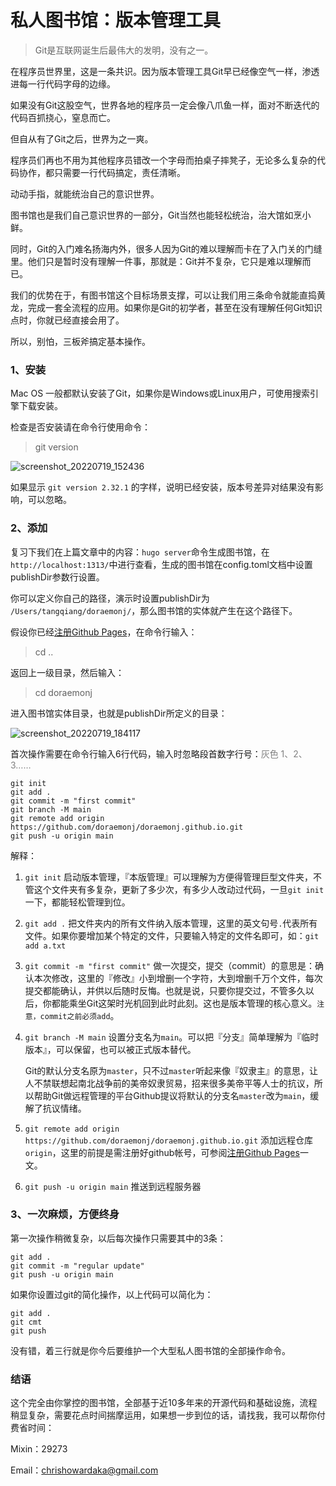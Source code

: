 # 私人图书馆：版本管理工具

>   Git是互联网诞生后最伟大的发明，没有之一。

在程序员世界里，这是一条共识。因为版本管理工具Git早已经像空气一样，渗透进每一行代码字母的边缘。

如果没有Git这股空气，世界各地的程序员一定会像八爪鱼一样，面对不断迭代的代码百抓挠心，窒息而亡。

但自从有了Git之后，世界为之一爽。

程序员们再也不用为其他程序员错改一个字母而拍桌子摔凳子，无论多么复杂的代码协作，都只需要一行代码搞定，责任清晰。

动动手指，就能统治自己的意识世界。

图书馆也是我们自己意识世界的一部分，Git当然也能轻松统治，治大馆如烹小鲜。

同时，Git的入门难名扬海内外，很多人因为Git的难以理解而卡在了入门关的门缝里。他们只是暂时没有理解一件事，那就是：Git并不复杂，它只是难以理解而已。

我们的优势在于，有图书馆这个目标场景支撑，可以让我们用三条命令就能直捣黄龙，完成一套全流程的应用。如果你是Git的初学者，甚至在没有理解任何Git知识点时，你就已经直接会用了。

所以，别怕，三板斧搞定基本操作。

### 1、安装

Mac OS 一般都默认安装了Git，如果你是Windows或Linux用户，可使用搜索引擎下载安装。

检查是否安装请在命令行使用命令：

>   git version

![screenshot_20220719_152436](https://doraemonj.github.io/pics/screenshot_20220719_152436.png)

如果显示 `git version 2.32.1` 的字样，说明已经安装，版本号差异对结果没有影响，可以忽略。

### 2、添加

复习下我们在上篇文章中的内容：`hugo server`命令生成图书馆，在`http://localhost:1313/`中进行查看，生成的图书馆在config.toml文档中设置publishDir参数行设置。

你可以定义你自己的路径，演示时设置publishDir为 `/Users/tangqiang/doraemonj/`，那么图书馆的实体就产生在这个路径下。

假设你已经[注册Github Pages](https://doraemonj.github.io/create_github_pages/)，在命令行输入：

>   cd ..

返回上一级目录，然后输入：

>   cd doraemonj

进入图书馆实体目录，也就是publishDir所定义的目录：

![screenshot_20220719_184117](https://doraemonj.github.io/pics/screenshot_20220719_184117.png)

首次操作需要在命令行输入6行代码，输入时忽略段首数字行号：<font color='grey'>灰色 1、2、3……</font>

```
git init
git add .
git commit -m "first commit"
git branch -M main
git remote add origin https://github.com/doraemonj/doraemonj.github.io.git
git push -u origin main
```

解释：

1.   `git init` 启动版本管理，『本版管理』可以理解为方便得管理巨型文件夹，不管这个文件夹有多复杂，更新了多少次，有多少人改动过代码，一旦`git init`一下，都能轻松管理到位。

2.    `git add .` 把文件夹内的所有文件纳入版本管理，这里的英文句号`.`代表所有文件。如果你要增加某个特定的文件，只要输入特定的文件名即可，如：`git add a.txt`

3.   `git commit -m "first commit"` 做一次提交，提交（commit）的意思是：确认本次修改，这里的『修改』小到增删一个字符，大到增删千万个文件，每次提交都能确认，并供以后随时反悔。也就是说，只要你提交过，不管多久以后，你都能乘坐Git这架时光机回到此时此刻。这也是版本管理的核心意义。`注意，commit之前必须add`。

4.   `git branch -M main` 设置分支名为`main`。可以把『分支』简单理解为『临时版本』，可以保留，也可以被正式版本替代。

     Git的默认分支名原为`master`，只不过`master`听起来像『奴隶主』的意思，让人不禁联想起南北战争前的美帝奴隶贸易，招来很多美帝平等人士的抗议，所以帮助Git做远程管理的平台Github提议将默认的分支名`master`改为`main`，缓解了抗议情绪。

5.   `git remote add origin https://github.com/doraemonj/doraemonj.github.io.git` 添加远程仓库`origin`，这里的前提是需注册好github帐号，可参阅[注册Github Pages](https://doraemonj.github.io/create_github_pages/)一文。

6.   `git push -u origin main` 推送到远程服务器

### 3、一次麻烦，方便终身

第一次操作稍微复杂，以后每次操作只需要其中的3条：

```
git add .
git commit -m "regular update"
git push -u origin main
```

如果你设置过git的简化操作，以上代码可以简化为：

```
git add .
git cmt
git push
```

没有错，着三行就是你今后要维护一个大型私人图书馆的全部操作命令。


### 结语

这个完全由你掌控的图书馆，全部基于近10多年来的开源代码和基础设施，流程稍显复杂，需要花点时间揣摩运用，如果想一步到位的话，请找我，我可以帮你付费省时间：

Mixin：29273

Email：chrishowardaka@gmail.com


